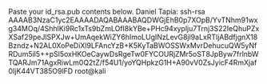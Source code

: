Paste your id_rsa.pub contents below.
Daniel Tapia: 
ssh-rsa AAAAB3NzaC1yc2EAAAADAQABAAABAQDWGjEhB0p7XOpB/YvTNhm91wxg34MOq/4ShhlKi9Rc1xTs9bZmLOfI8kYBe+PHc94xyplju7Trnj3S22IeQhuPZxXSaf29peJlSPXJw+UmAqekWiZY6hImoLUgINzLevG8jl9aLxRTljABdfjgnX18Bzndz+N2AL0XoPeDiXl9LFAncYzB+K5KyTaBWOSSWxMvrDehucuQW5yNfRDum5iI5++pSl5oxHKOeCaywDsRgeTw0FYCOURjZMr5oST8JpByw7frlnbWTQARJm71AgxRiwLm0Q2tZ/f54U1/yoYQHpkzG1H+A90vV0ZsJyicF4RmXjaf0IjK44VT385O9lFD root@kali
